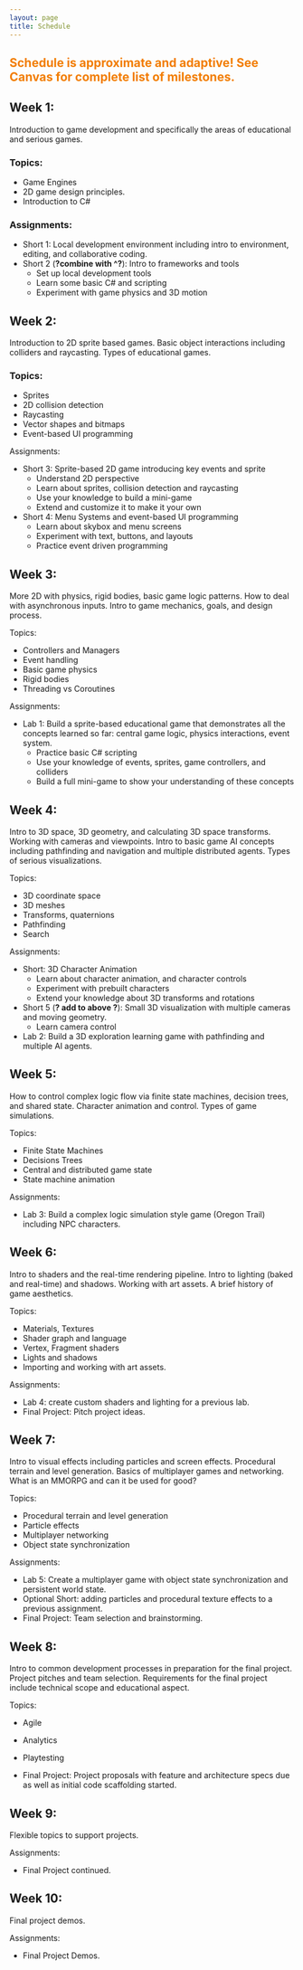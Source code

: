 ```yaml
---
layout: page
title: Schedule
---
```


## <span style="color: #F27D00">Schedule is approximate and adaptive! See Canvas for complete list of milestones.</span> ##

## Week 1:
Introduction to game development and specifically the areas of educational and serious games. 

### Topics:
* Game Engines
* 2D game design principles.
* Introduction to C#

### Assignments: 
* Short 1: Local development environment including intro to environment, editing, and collaborative coding.
* Short 2 (**?combine with ^?**): Intro to frameworks and tools
  * Set up local development tools
  * Learn some basic C# and scripting
  * Experiment with game physics and 3D motion

## Week 2:
Introduction to 2D sprite based games.  Basic object interactions including colliders and raycasting.  Types of educational games.

### Topics:
* Sprites
* 2D collision detection
* Raycasting
* Vector shapes and bitmaps
* Event-based UI programming

Assignments:
* Short 3: Sprite-based 2D game introducing key events and sprite
  * Understand 2D perspective
  * Learn about sprites, collision detection and raycasting
  * Use your knowledge to build a mini-game
  * Extend and customize it to make it your own
* Short 4:  Menu Systems and event-based UI programming
  * Learn about skybox and menu screens
  * Experiment with text, buttons, and layouts
  * Practice event driven programming

## Week 3:
More 2D with physics, rigid bodies, basic game logic patterns. How to deal with asynchronous inputs.  Intro to game mechanics, goals, and design process.

Topics:
* Controllers and Managers
* Event handling
* Basic game physics
* Rigid bodies
* Threading vs Coroutines

Assignments: 
* Lab 1:  Build a sprite-based educational game that demonstrates all the concepts learned so far:  central game logic, physics interactions, event system. 
  * Practice basic C# scripting
  * Use your knowledge of events, sprites, game controllers, and colliders
  * Build a full mini-game to show your understanding of these concepts

## Week 4:
Intro to 3D space, 3D geometry, and calculating 3D space transforms. Working with cameras and viewpoints.  Intro to basic game AI concepts including pathfinding and navigation and multiple distributed agents.  Types of serious visualizations.

Topics:
* 3D coordinate space
* 3D meshes
* Transforms, quaternions
* Pathfinding
* Search

Assignments: 
* Short: 3D Character Animation
  * Learn about character animation, and character controls
  * Experiment with prebuilt characters
  * Extend your knowledge about 3D transforms and rotations
* Short 5 (**? add to above ?**):  Small 3D visualization with multiple cameras and moving geometry.
  * Learn camera control
* Lab 2:  Build a 3D exploration learning game with pathfinding and multiple AI agents. 

## Week 5:
How to control complex logic flow via finite state machines, decision trees, and shared state. Character animation and control.  Types of game simulations. 

Topics:
* Finite State Machines
* Decisions Trees
* Central and distributed game state
* State machine animation

Assignments:
* Lab 3:  Build a complex logic simulation style game (Oregon Trail) including NPC characters.

## Week 6:
Intro to shaders and the real-time rendering pipeline.  Intro to lighting (baked and real-time) and shadows.  Working with art assets.  A brief history of game aesthetics.

Topics:
* Materials, Textures
* Shader graph and language
* Vertex, Fragment shaders
* Lights and shadows
* Importing and working with art assets.

Assignments: 
* Lab 4:  create custom shaders and lighting for a previous lab.
* Final Project:  Pitch project ideas. 

## Week 7:
Intro to visual effects including particles and screen effects. Procedural terrain and level generation. Basics of multiplayer games and networking.  What is an MMORPG and can it be used for good?

Topics:
* Procedural terrain and level generation
* Particle effects
* Multiplayer networking
* Object state synchronization

Assignments:
* Lab  5:  Create a multiplayer game with object state synchronization and persistent world state.
* Optional Short:  adding particles and procedural texture effects to a previous assignment.
* Final Project:  Team selection and brainstorming.

## Week 8:
Intro to common development processes in preparation for the final project.  Project pitches and team selection.  Requirements for the final project include technical scope and educational aspect.

Topics:
* Agile
* Analytics
* Playtesting

* Final Project:  Project proposals with feature and architecture specs due as well as initial code scaffolding started.

## Week 9:
Flexible topics to support projects.

Assignments:
* Final Project continued.

## Week 10:
Final project demos. 

Assignments:
* Final Project Demos.

